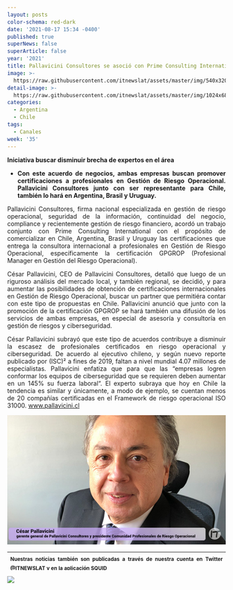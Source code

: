 ```yaml
---
layout: posts
color-schema: red-dark
date: '2021-08-17 15:34 -0400'
published: true
superNews: false
superArticle: false
year: '2021'
title: Pallavicini Consultores se asoció con Prime Consulting International
image: >-
  https://raw.githubusercontent.com/itnewslat/assets/master/img/540x320/Cesar-Pallavicini-p.jpg
detail-image: >-
  https://raw.githubusercontent.com/itnewslat/assets/master/img/1024x680/Cesar-Pallavicini-g.jpg
categories:
  - Argentina
  - Chile
tags:
  - Canales
week: '35'
---
```

<p style="text-align: justify;"><strong>Iniciativa buscar disminuir brecha de expertos en el área</strong></p>

<ul style="list-style-type: disc; text-align: justify;">
	<li><strong>Con este acuerdo de negocios, ambas empresas buscan promover certificaciones a profesionales en Gestión de Riesgo Operacional. Pallavicini Consultores junto con ser representante para Chile, también lo hará en Argentina, Brasil y Uruguay.</strong></li>
</ul>
<p style="text-align: justify;">Pallavicini Consultores, firma nacional especializada en gestión de riesgo operacional, seguridad de la información, continuidad del negocio, compliance y recientemente gestión de riesgo financiero, acordó un trabajo conjunto con Prime Consulting International con el propósito de comercializar en Chile, Argentina, Brasil y Uruguay las certificaciones que entrega la consultora internacional a profesionales en Gestión de Riesgo Operacional, específicamente la certificación GPGROP (Profesional Manager en Gestión del Riesgo Operacional).</p>
<p style="text-align: justify;">César Pallavicini, CEO de Pallavicini Consultores, detalló que luego de un riguroso análisis del mercado local, y también regional, se decidió, y para aumentar las posibilidades de obtención de certificaciones internacionales en Gestión de Riesgo Operacional, buscar un partner que permitiéra contar con este tipo de propuestas en Chile. Pallavicini anunció que junto con la promoción de la certificación GPGROP se hará también una difusión de los servicios de ambas empresas, en especial de asesoría y consultoría en gestión de riesgos y ciberseguridad.</p>
<p style="text-align: justify;">César Pallavicini subrayó que este tipo de acuerdos contribuye a disminuir la escasez de profesionales certificados en riesgo operacional y ciberseguridad. De acuerdo al ejecutivo chileno, y según nuevo reporte publicado por (ISC)² a fines de 2019, faltan a nivel mundial 4.07 millones de especialistas. Pallavicini enfatiza que para que las “empresas logren conformar los equipos de ciberseguridad que se requieren deben aumentar en un 145% su fuerza laboral“. El experto subraya que hoy en Chile la tendencia es similar y únicamente, a modo de ejemplo, se cuentan menos de 20 compañías certificadas en el Framework de riesgo operacional ISO 31000. <a href="http://www.pallavicini.cl/">www.pallavicini.cl</a></p>

![](https://raw.githubusercontent.com/itnewslat/assets/master/img/540x320/Cesar-Pallavicini-p.jpg)

<table style="height: 42px;" width="569">
<tbody>
<tr>
<td style="text-align: justify;"><sub><strong>Nuestras noticias también son publicadas a través de nuestra cuenta en Twitter <a href="https://twitter.com/itnewslat?lang=es">@ITNEWSLAT</a> y en la aplicación <a href="https://squidapp.co/en/">SQUID</a></strong></sub></td>
</tr>
</tbody>
</table>

<img src="https://tracker.metricool.com/c3po.jpg?hash=56f88a41e39ab42c063cc51676587a04"/>
